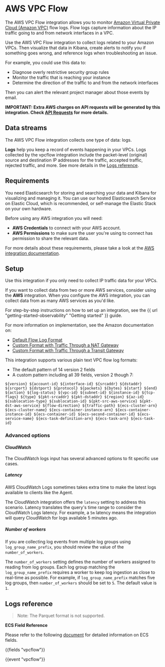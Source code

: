 # AWS VPC Flow

The AWS VPC Flow integration allows you to monitor [Amazon Virtual Private Cloud (Amazon VPC)](https://aws.amazon.com/vpc/) flow logs. Flow logs capture information about the IP traffic going to and from network interfaces in a VPC.

Use the AWS VPC Flow integration to collect logs related to your Amazon VPCs. Then visualize that data in Kibana, create alerts to notify you if something goes wrong, and reference logs when troubleshooting an issue.

For example, you could use this data to:

* Diagnose overly restrictive security group rules
* Monitor the traffic that is reaching your instance
* Determine the direction of the traffic to and from the network interfaces

Then you can alert the relevant project manager about those events by email.

**IMPORTANT: Extra AWS charges on API requests will be generated by this integration. Check [API Requests](https://www.elastic.co/docs/current/integrations/aws#api-requests) for more details.**

## Data streams

The AWS VPC Flow integration collects one type of data: logs.

**Logs** help you keep a record of events happening in your VPCs.
Logs collected by the vpcflow integration include the packet-level (original) source and destination IP addresses for the traffic, accepted traffic, rejected traffic, and more. See more details in the [Logs reference](#logs-reference).

## Requirements

You need Elasticsearch for storing and searching your data and Kibana for visualizing and managing it.
You can use our hosted Elasticsearch Service on Elastic Cloud, which is recommended, or self-manage the Elastic Stack on your own hardware.

Before using any AWS integration you will need:

* **AWS Credentials** to connect with your AWS account.
* **AWS Permissions** to make sure the user you're using to connect has permission to share the relevant data.

For more details about these requirements, please take a look at the [AWS integration documentation](https://docs.elastic.co/integrations/aws#requirements).

## Setup

Use this integration if you only need to collect IP traffic data for your VPCs.

If you want to collect data from two or more AWS services, consider using the **AWS** integration.
When you configure the AWS integration, you can collect data from as many AWS services as you'd like.

For step-by-step instructions on how to set up an integration, see the
{{ url "getting-started-observability" "Getting started" }} guide.

For more information on implementation, see the Amazon documentation on:

* [Default Flow Log Format](https://docs.aws.amazon.com/vpc/latest/userguide/flow-logs.html)
* [Custom Format with Traffic Through a NAT Gateway](https://docs.aws.amazon.com/vpc/latest/userguide/flow-logs-records-examples.html)
* [Custom Format with Traffic Through a Transit Gateway](https://docs.aws.amazon.com/vpc/latest/userguide/flow-logs-records-examples.html)

This integration supports various plain text VPC flow log formats:

* The default pattern of 14 version 2 fields
* A custom pattern including all 39 fields, version 2 though 7:

```
${version} ${account-id} ${interface-id} ${srcaddr} ${dstaddr} ${srcport} ${dstport} ${protocol} ${packets} ${bytes} ${start} ${end} ${action} ${log-status} ${vpc-id} ${subnet-id} ${instance-id} ${tcp-flags} ${type} ${pkt-srcaddr} ${pkt-dstaddr} ${region} ${az-id} ${sublocation-type} ${sublocation-id} ${pkt-src-aws-service} ${pkt-dst-aws-service} ${flow-direction} ${traffic-path} ${ecs-cluster-arn} ${ecs-cluster-name} ${ecs-container-instance-arn} ${ecs-container-instance-id} ${ecs-container-id} ${ecs-second-container-id} ${ecs-service-name} ${ecs-task-definition-arn} ${ecs-task-arn} ${ecs-task-id}
```

### Advanced options

#### CloudWatch

The CloudWatch logs input has several advanced options to fit specific use cases.

##### Latency

AWS CloudWatch Logs sometimes takes extra time to make the latest logs available to clients like the Agent.

The CloudWatch integration offers the `latency` setting to address this scenario. Latency translates the query's time range to consider the CloudWatch Logs latency. For example, a `5m` latency means the integration will query CloudWatch for logs available 5 minutes ago.

##### Number of workers

If you are collecting log events from multiple log groups using `log_group_name_prefix`, you should review the value of the `number_of_workers`.

The `number_of_workers` setting defines the number of workers assigned to reading from log groups. Each log group matching the `log_group_name_prefix` requires a worker to keep log ingestion as close to real-time as possible. For example, if `log_group_name_prefix` matches five log groups, then `number_of_workers` should be set to `5`. The default value is `1`.

## Logs reference

> Note: The Parquet format is not supported.

**ECS Field Reference**

Please refer to the following [document](https://www.elastic.co/guide/en/ecs/current/ecs-field-reference.html) for detailed information on ECS fields.

{{fields "vpcflow"}}

{{event "vpcflow"}}
